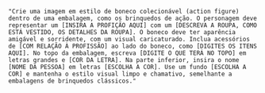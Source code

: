     "Crie uma imagem em estilo de boneco colecionável (action figure) dentro de uma embalagem, como os brinquedos de ação. O personagem deve representar um [INSIRA A PROFIÇÃO AQUI] com um [DESCREVA A ROUPA, COMO ESTÁ VESTIDO, OS DETALHES DA ROUPA]. O boneco deve ter aparência amigável e sorridente, com um visual caricaturado. Inclua acessórios de [COM RELAÇÃO À PROFISSÃO] ao lado do boneco, como [DIGITES OS ITENS AQUI]. No topo da embalagem, escreva [DIGITE O QUE TERÁ NO TOPO] em letras grandes e [COR DA LETRA]. Na parte inferior, insira o nome [NOME DA PESSOA] em letras [ESCOLHA A COR]. Use um fundo [ESCOLHA A COR] e mantenha o estilo visual limpo e chamativo, semelhante a embalagens de brinquedos clássicos."
